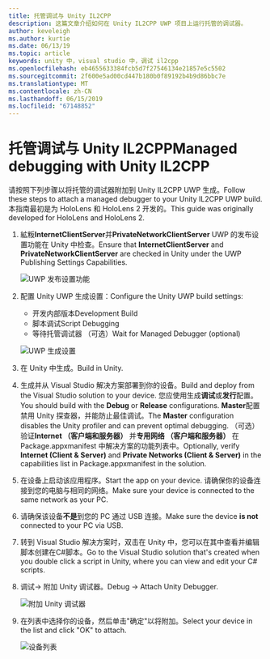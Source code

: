 ```yaml
---
title: 托管调试与 Unity IL2CPP
description: 这篇文章介绍如何在 Unity IL2CPP UWP 项目上运行托管的调试器。
author: keveleigh
ms.author: kurtie
ms.date: 06/13/19
ms.topic: article
keywords: unity 中，visual studio 中，调试 il2cpp
ms.openlocfilehash: eb4655633384fcb5d7f27546134e21857e5c5502
ms.sourcegitcommit: 2f600e5ad00cd447b180b0f89192b4b9d86bbc7e
ms.translationtype: MT
ms.contentlocale: zh-CN
ms.lasthandoff: 06/15/2019
ms.locfileid: "67148852"
---
```

# <a name="managed-debugging-with-unity-il2cpp"></a><span data-ttu-id="de769-104">托管调试与 Unity IL2CPP</span><span class="sxs-lookup"><span data-stu-id="de769-104">Managed debugging with Unity IL2CPP</span></span>

<span data-ttu-id="de769-105">请按照下列步骤以将托管的调试器附加到 Unity IL2CPP UWP 生成。</span><span class="sxs-lookup"><span data-stu-id="de769-105">Follow these steps to attach a managed debugger to your Unity IL2CPP UWP build.</span></span> <span data-ttu-id="de769-106">本指南最初是为 HoloLens 和 HoloLens 2 开发的。</span><span class="sxs-lookup"><span data-stu-id="de769-106">This guide was originally developed for HoloLens and HoloLens 2.</span></span>

1. <span data-ttu-id="de769-107">絋粄**InternetClientServer**并**PrivateNetworkClientServer** UWP 的发布设置功能在 Unity 中检查。</span><span class="sxs-lookup"><span data-stu-id="de769-107">Ensure that **InternetClientServer** and **PrivateNetworkClientServer** are checked in Unity under the UWP Publishing Settings Capabilities.</span></span>

    ![UWP 发布设置功能](images/il2cpp-debugging-capabilities.png)

1. <span data-ttu-id="de769-109">配置 Unity UWP 生成设置：</span><span class="sxs-lookup"><span data-stu-id="de769-109">Configure the Unity UWP build settings:</span></span>
    - <span data-ttu-id="de769-110">开发内部版本</span><span class="sxs-lookup"><span data-stu-id="de769-110">Development Build</span></span>
    - <span data-ttu-id="de769-111">脚本调试</span><span class="sxs-lookup"><span data-stu-id="de769-111">Script Debugging</span></span>
    - <span data-ttu-id="de769-112">等待托管调试器 （可选）</span><span class="sxs-lookup"><span data-stu-id="de769-112">Wait for Managed Debugger (optional)</span></span>

    ![UWP 生成设置](images/il2cpp-debugging-build.png)

1. <span data-ttu-id="de769-114">在 Unity 中生成。</span><span class="sxs-lookup"><span data-stu-id="de769-114">Build in Unity.</span></span>
1. <span data-ttu-id="de769-115">生成并从 Visual Studio 解决方案部署到你的设备。</span><span class="sxs-lookup"><span data-stu-id="de769-115">Build and deploy from the Visual Studio solution to your device.</span></span> <span data-ttu-id="de769-116">您应使用生成**调试**或**发行**配置。</span><span class="sxs-lookup"><span data-stu-id="de769-116">You should build with the **Debug** or **Release** configurations.</span></span> <span data-ttu-id="de769-117">**Master**配置禁用 Unity 探查器，并能防止最佳调试。</span><span class="sxs-lookup"><span data-stu-id="de769-117">The **Master** configuration disables the Unity profiler and can prevent optimal debugging.</span></span> <span data-ttu-id="de769-118">（可选） 验证**Internet （客户端和服务器）** 并**专用网络 （客户端和服务器）** 在 Package.appxmanifest 中解决方案的功能列表中。</span><span class="sxs-lookup"><span data-stu-id="de769-118">Optionally, verify **Internet (Client & Server)** and **Private Networks (Client & Server)** in the capabilities list in Package.appxmanifest in the solution.</span></span>
1. <span data-ttu-id="de769-119">在设备上启动该应用程序。</span><span class="sxs-lookup"><span data-stu-id="de769-119">Start the app on your device.</span></span> <span data-ttu-id="de769-120">请确保你的设备连接到您的电脑与相同的网络。</span><span class="sxs-lookup"><span data-stu-id="de769-120">Make sure your device is connected to the same network as your PC.</span></span>
1. <span data-ttu-id="de769-121">请确保该设备**不是**到您的 PC 通过 USB 连接。</span><span class="sxs-lookup"><span data-stu-id="de769-121">Make sure the device **is not** connected to your PC via USB.</span></span>
1. <span data-ttu-id="de769-122">转到 Visual Studio 解决方案时，双击在 Unity 中，您可以在其中查看并编辑脚本创建在C#脚本。</span><span class="sxs-lookup"><span data-stu-id="de769-122">Go to the Visual Studio solution that's created when you double click a script in Unity, where you can view and edit your C# scripts.</span></span>
1. <span data-ttu-id="de769-123">调试-> 附加 Unity 调试器。</span><span class="sxs-lookup"><span data-stu-id="de769-123">Debug -> Attach Unity Debugger.</span></span>

    ![附加 Unity 调试器](images/il2cpp-debugging-attach.png)

1. <span data-ttu-id="de769-125">在列表中选择你的设备，然后单击"确定"以将附加。</span><span class="sxs-lookup"><span data-stu-id="de769-125">Select your device in the list and click "OK" to attach.</span></span>

    ![设备列表](images/il2cpp-debugging-machines.png)
